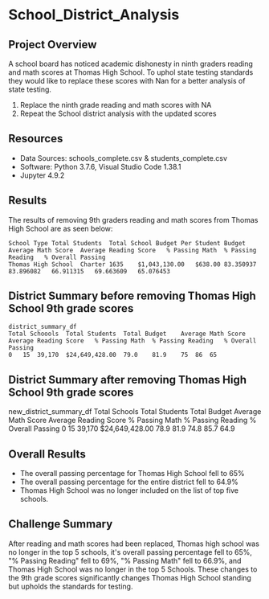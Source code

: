 # School_District_Analysis

## Project Overview
A school board has noticed academic dishonesty in ninth graders reading and math scores at Thomas High School. To uphol state testing standards they would like to replace these scores with Nan for a better analysis of state testing.

1. Replace the ninth grade reading and math scores with NA
2. Repeat the School district analysis with the updated scores

## Resources
- Data Sources: schools_complete.csv & students_complete.csv
- Software: Python 3.7.6, Visual Studio Code 1.38.1
- Jupyter 4.9.2

## Results
The results of removing 9th graders reading and math scores from Thomas High School are as seen below:
```
School Type	Total Students	Total School Budget	Per Student Budget	Average Math Score	Average Reading Score	% Passing Math	% Passing Reading	% Overall Passing
Thomas High School	Charter	1635	$1,043,130.00	$638.00	83.350937	83.896082	66.911315	69.663609	65.076453
```
## District Summary before removing Thomas High School 9th grade scores
```
district_summary_df
Total Schoools	Total Students	Total Budget	Average Math Score	Average Reading Score	% Passing Math	% Passing Reading	% Overall Passing
0	15	39,170	$24,649,428.00	79.0	81.9	75	86	65
```
## District Summary after removing Thomas High School 9th grade scores
new_district_summary_df
Total Schools	Total Students	Total Budget	Average Math Score	Average Reading Score	% Passing Math	% Passing Reading	% Overall Passing
0	15	39,170	$24,649,428.00	78.9	81.9	74.8	85.7	64.9
## Overall Results
- The overall passing percentage for Thomas High School fell to 65%
- The overall passing percentage for the entire district fell to 64.9%
- Thomas High School was no longer included on the list of top five schools.
  
 ## Challenge Summary
After reading and math scores had been replaced, Thomas high school was no longer in the top 5 schools, it's overall passing percentage fell to 65%, "% Passing Reading" fell to 69%, "% Passing Math" fell to 66.9%, and Thomas High School was no longer in the top 5 Schools. These changes to the 9th grade scores significantly changes Thomas High School standing but upholds the standards for testing.
